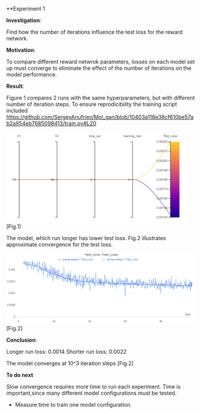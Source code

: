 
**Experiment 1

**Investigation**:

Find how the number of iterations influence the test loss for the reward network. 

**Motivation**: 

To compare different reward netwrok parameters, losses on each model set up must converge to eliminate the effect of the number of iterations on the model performance. 

**Result**: 

Figure 1 compares 2 runs with the same hyperparameters, but with different number of iteration steps. To ensure reprodicibility the training script included https://github.com/SergeyAnufriev/Mol_gan/blob/10403a118e38cf610be57ab2a954eb7685098413/train.py#L20

![alt text](https://github.com/SergeyAnufriev/Mol_gan/blob/master/figures/Fig.1.png)
[Fig.1]

The model, which run longer has lower test loss. Fig.2 illustrates approximate convergence for the test loss. 

![alt text](https://github.com/SergeyAnufriev/Mol_gan/blob/master/figures/Fig2.png)
[Fig.2]

**Conclusion**:

Longer  run loss: 0.0014
Shorter run loss: 0.0022

The model converges at 10^3 iteration steps [Fig.2] 

**To do next**

Slow convergence requires more time to run each experiment. Time is important,since many different model configurations must be tested. 


* Measure time to train one model configuration. 
